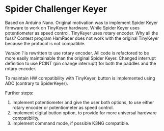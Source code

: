 # Spider Challenger Keyer

Based on Arduino Nano. Original motivation was to implement Spider Keyer firmware to work on TinyKeyer hardware. 
While Spider Keyer uses potentiometer as speed control, TinyKeyer uses rotary encoder. Why all the fuss? Contest 
program HamRacer does not work with the original TinyKeyer because the protocol is not compatible. 

*Version 1* is rewritten to use rotary encoder. All code is refactored to be more easily maintainable than the
original Spider Keyer. Changed interrupt definition to use PCINT (pin change interrupt) for both the 
paddles and the rotary encoder.

To maintain HW compatibility with TinyKeyer, button is implemented using ADC (contrary to SpiderKeyer).

Further steps:

1. Implement potentiometer and give the user both options, to use either rotary encoder or potentiometer as speed control.
2. Implement digital button option, to provide for more universal hardware compatibility.
3. Implement command mode, if possible K3NG compatible.
